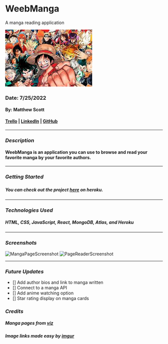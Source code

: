 # WeebManga

A manga reading application

![MangaBanner](manga.jpeg)

### Date: 7/25/2022

#### By: Matthew Scott

#### [Trello](https://trello.com/invite/b/5XP1tWL6/04e96875c73c681c73b668404050382f/weebmanga) | [LinkedIn](https://www.linkedin.com/in/matthew-scott95/) | [GitHub](https://github.com/gr8tscott)

---

### **_Description_**

#### WeebManga is an application you can use to browse and read your favorite manga by your favorite authors.

<!-- #### This was a project I made in less than a week after just learning about HTML, JavaScript, and CSS. -->

---

### **_Getting Started_**

#####

##### You can check out the project [here](https://weebmanga.herokuapp.com/) on heroku.

---

### **_Technologies Used_**

##### HTML, CSS, JavaScript, React, MongoDB, Atlas, and Heroku

---

### **_Screenshots_**

![MangaPageScreenshot](https://i.imgur.com/vu3sMIm.png)
![PageReaderScreenshot](https://i.imgur.com/Aaqt5IV.png)

---

### **_Future Updates_**

- [] Add author bios and link to manga written
- [] Connect to a manga API
- [] Add anime watching option
- [] Star rating display on manga cards

### **_Credits_**

##### Manga pages from [viz](https://www.viz.com/)

##### Image links made easy by [imgur](https://imgur.com/)
